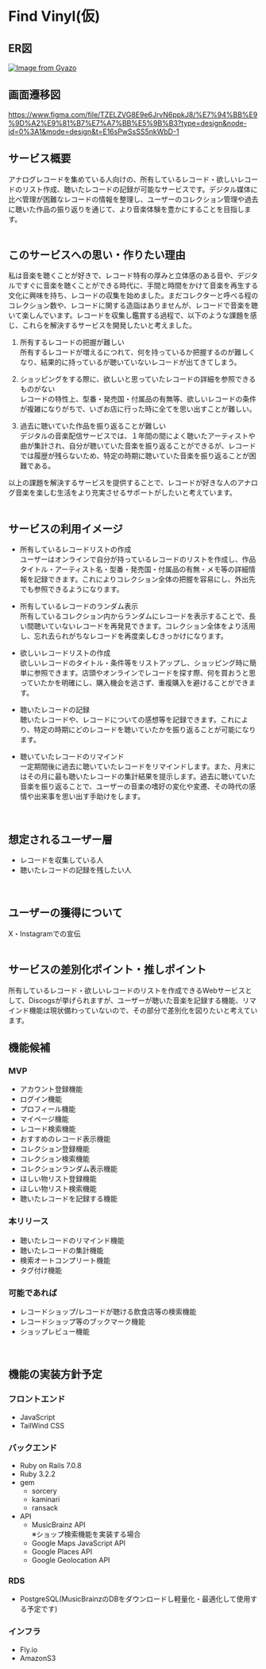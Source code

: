 # Find Vinyl(仮)

## ER図
[![Image from Gyazo](https://i.gyazo.com/228d682c9c8a69f2e90a518457984480.png)](https://gyazo.com/228d682c9c8a69f2e90a518457984480)

## 画面遷移図
https://www.figma.com/file/TZELZVG8E9e6JrvN6ppkJ8/%E7%94%BB%E9%9D%A2%E9%81%B7%E7%A7%BB%E5%9B%B3?type=design&node-id=0%3A1&mode=design&t=E16sPwSsSS5nkWbD-1

## サービス概要
アナログレコードを集めている人向けの、所有しているレコード・欲しいレコードのリスト作成、聴いたレコードの記録が可能なサービスです。デジタル媒体に比べ管理が困難なレコードの情報を整理し、ユーザーのコレクション管理や過去に聴いた作品の振り返りを通じて、より音楽体験を豊かにすることを目指します。  
<br>

## このサービスへの思い・作りたい理由
私は音楽を聴くことが好きで、レコード特有の厚みと立体感のある音や、デジタルですぐに音楽を聴くことができる時代に、手間と時間をかけて音楽を再生する文化に興味を持ち、レコードの収集を始めました。まだコレクターと呼べる程のコレクション数や、レコードに関する造詣はありませんが、レコードで音楽を聴いて楽しんでいます。レコードを収集し鑑賞する過程で、以下のような課題を感じ、これらを解決するサービスを開発したいと考えました。  

1. 所有するレコードの把握が難しい  
所有するレコードが増えるにつれて、何を持っているか把握するのが難しくなり、結果的に持っているが聴いていないレコードが出てきてしまう。  

2. ショッピングをする際に、欲しいと思っていたレコードの詳細を参照できるものがない  
レコードの特性上、型番・発売国・付属品の有無等、欲しいレコードの条件が複雑になりがちで、いざお店に行った時に全てを思い出すことが難しい。  

3. 過去に聴いていた作品を振り返ることが難しい  
デジタルの音楽配信サービスでは、１年間の間によく聴いたアーティストや曲が集計され、自分が聴いていた音楽を振り返ることができるが、レコードでは履歴が残らないため、特定の時期に聴いていた音楽を振り返ることが困難である。  

以上の課題を解決するサービスを提供することで、レコードが好きな人のアナログ音楽を楽しむ生活をより充実させるサポートがしたいと考えています。  
<br>

## サービスの利用イメージ
- 所有しているレコードリストの作成  
ユーザーはオンラインで自分が持っているレコードのリストを作成し、作品タイトル・アーティスト名・型番・発売国・付属品の有無・メモ等の詳細情報を記録できます。これによりコレクション全体の把握を容易にし、外出先でも参照できるようになります。  

- 所有しているレコードのランダム表示  
所有しているコレクション内からランダムにレコードを表示することで、長い間聴いていないレコードを再発見できます。コレクション全体をより活用し、忘れ去られがちなレコードを再度楽しむきっかけになります。  

- 欲しいレコードリストの作成  
欲しいレコードのタイトル・条件等をリストアップし、ショッピング時に簡単に参照できます。店頭やオンラインでレコードを探す際、何を買おうと思っていたかを明確にし、購入機会を逃さず、重複購入を避けることができます。  

- 聴いたレコードの記録  
聴いたレコードや、レコードについての感想等を記録できます。これにより、特定の時期にどのレコードを聴いていたかを振り返ることが可能になります。  

- 聴いていたレコードのリマインド  
一定期間後に過去に聴いていたレコードをリマインドします。また、月末にはその月に最も聴いたレコードの集計結果を提示します。過去に聴いていた音楽を振り返ることで、ユーザーの音楽の嗜好の変化や変遷、その時代の感情や出来事を思い出す手助けをします。  
<br>

## 想定されるユーザー層
- レコードを収集している人  
- 聴いたレコードの記録を残したい人  
<br>

## ユーザーの獲得について
X・Instagramでの宣伝  
<br>

## サービスの差別化ポイント・推しポイント
所有しているレコード・欲しいレコードのリストを作成できるWebサービスとして、Discogsが挙げられますが、ユーザーが聴いた音楽を記録する機能、リマインド機能は現状備わっていないので、その部分で差別化を図りたいと考えています。
<br>

## 機能候補
### MVP
- アカウント登録機能
- ログイン機能
- プロフィール機能
- マイページ機能
- レコード検索機能
- おすすめのレコード表示機能
- コレクション登録機能
- コレクション検索機能
- コレクションランダム表示機能
- ほしい物リスト登録機能
- ほしい物リスト検索機能
- 聴いたレコードを記録する機能

### 本リリース
- 聴いたレコードのリマインド機能
- 聴いたレコードの集計機能
- 検索オートコンプリート機能
- タグ付け機能

### 可能であれば
- レコードショップ/レコードが聴ける飲食店等の検索機能
- レコードショップ等のブックマーク機能
- ショップレビュー機能
<br>

## 機能の実装方針予定
### フロントエンド
- JavaScript
- TailWind CSS

### バックエンド
- Ruby on Rails 7.0.8
- Ruby 3.2.2
- gem
  - sorcery
  - kaminari
  - ransack
- API  
  - MusicBrainz API  
  ※ショップ検索機能を実装する場合
  - Google Maps JavaScript API
  - Google Places API
  - Google Geolocation API

### RDS
- PostgreSQL(MusicBrainzのDBをダウンロードし軽量化・最適化して使用する予定です)

### インフラ
- Fly.io
- AmazonS3
<br>